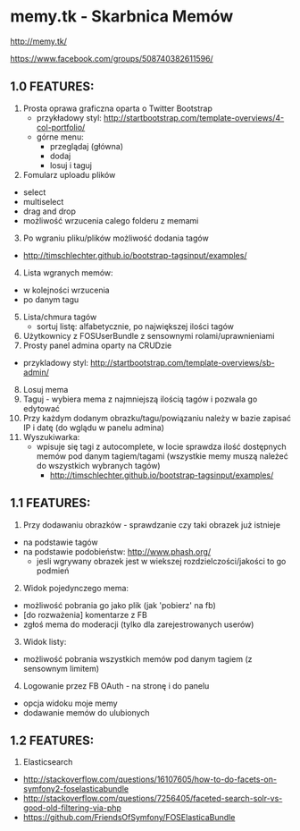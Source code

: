 memy.tk - Skarbnica Memów
=======

http://memy.tk/

https://www.facebook.com/groups/508740382611596/

1.0 FEATURES:
------------
1. Prosta oprawa graficzna oparta o Twitter Bootstrap
	- przykładowy styl: http://startbootstrap.com/template-overviews/4-col-portfolio/
	- górne menu:
		- przeglądaj (główna)
		- dodaj
		- losuj i taguj
2. Fomularz uploadu plików
  - select
  - multiselect
  - drag and drop
  - możliwość wrzucenia calego folderu z memami
3. Po wgraniu pliku/plików możliwość dodania tagów
  - http://timschlechter.github.io/bootstrap-tagsinput/examples/
4. Lista wgranych memów:
  - w kolejności wrzucenia
  - po danym tagu
5. Lista/chmura tagów
	- sortuj listę: alfabetycznie, po największej ilości tagów
6. Użytkownicy z FOSUserBundle z sensownymi rolami/uprawnieniami
7. Prosty panel admina oparty na CRUDzie
  - przykladowy styl: http://startbootstrap.com/template-overviews/sb-admin/
8. Losuj mema
9. Taguj - wybiera mema z najmniejszą ilością tagów i pozwala go edytować
10. Przy każdym dodanym obrazku/tagu/powiązaniu należy w bazie zapisać IP i datę (do wglądu w panelu admina)
11. Wyszukiwarka:
	- wpisuje się tagi z autocomplete, w locie sprawdza ilość dostępnych memów pod danym tagiem/tagami (wszystkie memy muszą należeć do wszystkich wybranych tagów)
        - http://timschlechter.github.io/bootstrap-tagsinput/examples/
  

1.1 FEATURES:
------------
1. Przy dodawaniu obrazków - sprawdzanie czy taki obrazek już istnieje
  - na podstawie tagów
  - na podstawie podobieństw: http://www.phash.org/
    - jesli wgrywany obrazek jest w wiekszej rozdzielczości/jakości to go podmień
2. Widok pojedynczego mema:
  - możliwość pobrania go jako plik (jak 'pobierz' na fb)
  - [do rozważenia] komentarze z FB
  - zgłoś mema do moderacji (tylko dla zarejestrowanych userów)
3. Widok listy:
  - możliwość pobrania wszystkich memów pod danym tagiem (z sensownym limitem)
4. Logowanie przez FB OAuth - na stronę i do panelu
  - opcja widoku moje memy
  - dodawanie memów do ulubionych

1.2 FEATURES:
--------------
1. Elasticsearch
  - http://stackoverflow.com/questions/16107605/how-to-do-facets-on-symfony2-foselasticabundle
  - http://stackoverflow.com/questions/7256405/faceted-search-solr-vs-good-old-filtering-via-php
  - https://github.com/FriendsOfSymfony/FOSElasticaBundle

